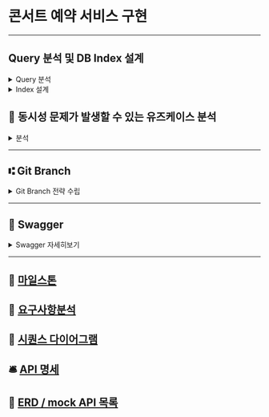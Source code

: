 # 콘서트 예약 서비스 구현

---

## Query 분석 및 DB Index 설계
<details>
  <summary>Query 분석</summary>
   ...
  
</details>
<details>
  <summary>Index 설계</summary>
   ...
  
</details>

## 🔎 동시성 문제가 발생할 수 있는 유즈케이스 분석 
<details>
  <summary>분석</summary>
  
  ### 1. MakeReservationUseCase (좌석 예약, 임시점유)
  <details>
    <summary>문제점</summary>
    <div markdown="1">
      여러 사용자가 동시에 같은 좌석을 예약할 때 같은 좌석에 대한 예약이 중복되거나, 예약 가능 여부를 확인하는 동안 다른 사용자가 이미 해당 좌석을 예약한 경우.<br />      
    </div>
  </details>
   <details>
    <summary>해결 방안</summary>
    <div markdown="1">
      - Redisson의 분산 락을 이용<br /> 
      - 특정 콘서트의 특정 좌석을 여러인원이 한번에 신청하는 경우이므로 lockKey(concertId + seatId)로 해당 키에 대해 분산 락 시도<br /> 
      - RedissonClient를 사용하여 지정된 키로 RLock 객체를 가져옴, tryLock 메소드를 호출하여 락을 시도. <br /> 
      - 지정된 waitTime 동안 락을 획득할 수 없으면 false를 반환. <br /> 
      - leaseTime 동안 락을 유지한 후에는 자동으로 락이 해제<br /> 
    </div>
  </details>
  
  ### 2. ChargePointUseCase (포인트 충전)
  <details>
    <summary>문제점</summary>
    <div markdown="1">
      같은 사용자의 포인트 잔액을 동시에 충전하는 동작이 발생할 경우.<br />      
    </div>
  </details>
   <details>
    <summary>해결 방안</summary>
    <div markdown="1">
      - 한 유저의 포인트충전이 다양한 곳에서 시도된다는 전제의 동시성 이슈<br /> 
      - 아주 드물게 일어날것, 동시요청 중 한건만 성공해야하는 케이스라 생각이 되어 DataBase의 Optimistic Lock ( 낙관적 락 )을 이용<br /> 
    </div>
  </details>
    
  ### 3. EnterQueueUseCase (대기열 입장)
  <details>
    <summary>문제점</summary>
    <div markdown="1">
      - 현재는 대기열을 데이터베이스에 실질적 유효토큰을 가진 사람들 (Token Table), 대기중인 사람들의 대기열정보 확인 (Queue Table)로 나뉘어있음.<br /> 
      - 지속적인 DB lock과 많은 데이터가 쌓일경우 대기열 몇번째인지 등의 정보를 가져오는데 성능적 이슈가 생길것<br /> 
    </div>
  </details>
   <details>
    <summary>해결 방안</summary>
    <div markdown="1">
      - Redis의 Pub/Sub 모델 사용<br /> 
      - Spin Lock은 대기중인 쓰레드가 lock을 획득할때 까지 반복적으로 검사하기에 대기시간이 짧지않은 대기열의 경우 적절하지 않다고 생각<br /> 
    </div>
  </details>
</details>

--- 

## ⑆ Git Branch
<details>
<summary>Git Branch 전략 수립 </summary>
<div markdown="1">
  <br>
- Main(Master)<br>
  >> production 환경으로의 배포를 위한 브랜치 <br><br>
- Dev<br>
  >> 기능 개발 및 테스트를 위한 브랜치<br>
  >> 기능 추가, 버그 수정 이후 배포 가능한 안정적인 상태일 경우 develop 브랜치를 main(master)브랜치에 merge<br><br>
- Feature <br>
  >> Dev 브랜치에서 분기되어 기능 개발을 위한 브랜치<br>
  >> 개발 완료 이후 Dev브랜치에 merge<br><br>
- Release <br>
  >> 배포를 위한 전용 브랜치<br>
  >> 해당 브랜치에서부터 배포 사이클이 진행되며, 이후 배포와 관련된 수정 등의 작업이 수행<br>
  >> 배포 준비가 완료되면 main(maeter) 브랜치에 merge<br><br>
- Hotfix<br>
  >> 배포한 버전에 긴급 수정사항이 있을때 main(master)브랜치에서 분기되어 사용할 브랜치<br><br>
</div>
</details>

---

## 📂 Swagger
<details>
<summary> Swagger 자세히보기 </summary>
<div markdown="1">

<img width="1422" alt="스크린샷 2024-04-12 오전 10 42 25" src="https://github.com/dalle0601/Week3_Concert_Reservation/assets/33375877/c6b05cbb-87f2-429b-bb56-026be7151504">

</div>
</details>

--- 

## 🚩 [마일스톤](https://github.com/dalle0601/Week3_Concert_Reservation/milestones)

## 📑 [요구사항분석](https://github.com/dalle0601/Week3_Concert_Reservation/issues/1)

## 🧭 [시퀀스 다이어그램](https://github.com/dalle0601/Week3_Concert_Reservation/issues/2)

## 🛎️ [API 명세](https://github.com/dalle0601/Week3_Concert_Reservation/issues/4)

## 📀 [ERD / mock API 목록](https://github.com/dalle0601/Week3_Concert_Reservation/issues/3)

